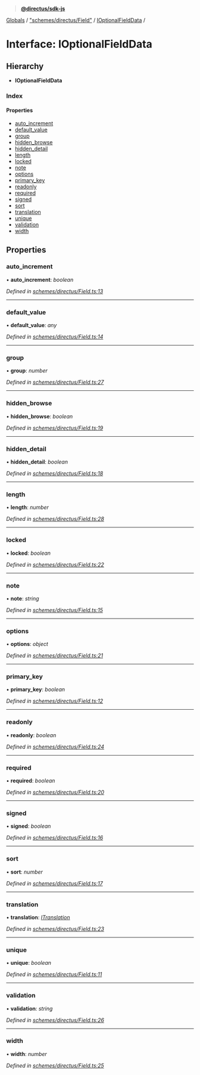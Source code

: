 > **[@directus/sdk-js](../README.md)**

[Globals](../README.md) / ["schemes/directus/Field"](../modules/_schemes_directus_field_.md) / [IOptionalFieldData](_schemes_directus_field_.ioptionalfielddata.md) /

# Interface: IOptionalFieldData

## Hierarchy

* **IOptionalFieldData**

### Index

#### Properties

* [auto_increment](_schemes_directus_field_.ioptionalfielddata.md#auto_increment)
* [default_value](_schemes_directus_field_.ioptionalfielddata.md#default_value)
* [group](_schemes_directus_field_.ioptionalfielddata.md#group)
* [hidden_browse](_schemes_directus_field_.ioptionalfielddata.md#hidden_browse)
* [hidden_detail](_schemes_directus_field_.ioptionalfielddata.md#hidden_detail)
* [length](_schemes_directus_field_.ioptionalfielddata.md#length)
* [locked](_schemes_directus_field_.ioptionalfielddata.md#locked)
* [note](_schemes_directus_field_.ioptionalfielddata.md#note)
* [options](_schemes_directus_field_.ioptionalfielddata.md#options)
* [primary_key](_schemes_directus_field_.ioptionalfielddata.md#primary_key)
* [readonly](_schemes_directus_field_.ioptionalfielddata.md#readonly)
* [required](_schemes_directus_field_.ioptionalfielddata.md#required)
* [signed](_schemes_directus_field_.ioptionalfielddata.md#signed)
* [sort](_schemes_directus_field_.ioptionalfielddata.md#sort)
* [translation](_schemes_directus_field_.ioptionalfielddata.md#translation)
* [unique](_schemes_directus_field_.ioptionalfielddata.md#unique)
* [validation](_schemes_directus_field_.ioptionalfielddata.md#validation)
* [width](_schemes_directus_field_.ioptionalfielddata.md#width)

## Properties

###  auto_increment

• **auto_increment**: *boolean*

*Defined in [schemes/directus/Field.ts:13](https://github.com/direcuts/sdk-js/tree/master/schemes/directus/Field.ts#L13)*

___

###  default_value

• **default_value**: *any*

*Defined in [schemes/directus/Field.ts:14](https://github.com/direcuts/sdk-js/tree/master/schemes/directus/Field.ts#L14)*

___

###  group

• **group**: *number*

*Defined in [schemes/directus/Field.ts:27](https://github.com/direcuts/sdk-js/tree/master/schemes/directus/Field.ts#L27)*

___

###  hidden_browse

• **hidden_browse**: *boolean*

*Defined in [schemes/directus/Field.ts:19](https://github.com/direcuts/sdk-js/tree/master/schemes/directus/Field.ts#L19)*

___

###  hidden_detail

• **hidden_detail**: *boolean*

*Defined in [schemes/directus/Field.ts:18](https://github.com/direcuts/sdk-js/tree/master/schemes/directus/Field.ts#L18)*

___

###  length

• **length**: *number*

*Defined in [schemes/directus/Field.ts:28](https://github.com/direcuts/sdk-js/tree/master/schemes/directus/Field.ts#L28)*

___

###  locked

• **locked**: *boolean*

*Defined in [schemes/directus/Field.ts:22](https://github.com/direcuts/sdk-js/tree/master/schemes/directus/Field.ts#L22)*

___

###  note

• **note**: *string*

*Defined in [schemes/directus/Field.ts:15](https://github.com/direcuts/sdk-js/tree/master/schemes/directus/Field.ts#L15)*

___

###  options

• **options**: *object*

*Defined in [schemes/directus/Field.ts:21](https://github.com/direcuts/sdk-js/tree/master/schemes/directus/Field.ts#L21)*

___

###  primary_key

• **primary_key**: *boolean*

*Defined in [schemes/directus/Field.ts:12](https://github.com/direcuts/sdk-js/tree/master/schemes/directus/Field.ts#L12)*

___

###  readonly

• **readonly**: *boolean*

*Defined in [schemes/directus/Field.ts:24](https://github.com/direcuts/sdk-js/tree/master/schemes/directus/Field.ts#L24)*

___

###  required

• **required**: *boolean*

*Defined in [schemes/directus/Field.ts:20](https://github.com/direcuts/sdk-js/tree/master/schemes/directus/Field.ts#L20)*

___

###  signed

• **signed**: *boolean*

*Defined in [schemes/directus/Field.ts:16](https://github.com/direcuts/sdk-js/tree/master/schemes/directus/Field.ts#L16)*

___

###  sort

• **sort**: *number*

*Defined in [schemes/directus/Field.ts:17](https://github.com/direcuts/sdk-js/tree/master/schemes/directus/Field.ts#L17)*

___

###  translation

• **translation**: *[ITranslation](_schemes_directus_translation_.itranslation.md)*

*Defined in [schemes/directus/Field.ts:23](https://github.com/direcuts/sdk-js/tree/master/schemes/directus/Field.ts#L23)*

___

###  unique

• **unique**: *boolean*

*Defined in [schemes/directus/Field.ts:11](https://github.com/direcuts/sdk-js/tree/master/schemes/directus/Field.ts#L11)*

___

###  validation

• **validation**: *string*

*Defined in [schemes/directus/Field.ts:26](https://github.com/direcuts/sdk-js/tree/master/schemes/directus/Field.ts#L26)*

___

###  width

• **width**: *number*

*Defined in [schemes/directus/Field.ts:25](https://github.com/direcuts/sdk-js/tree/master/schemes/directus/Field.ts#L25)*